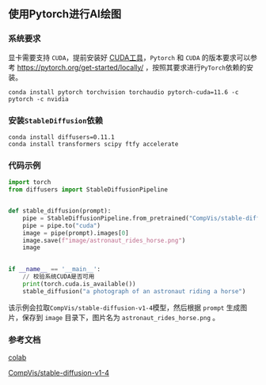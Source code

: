 ## 使用Pytorch进行AI绘图

### 系统要求

显卡需要支持 `CUDA`，提前安装好 [CUDA工具](https://developer.nvidia.com/cuda-toolkit-archive)，`Pytorch` 和 `CUDA` 的版本要求可以参考 https://pytorch.org/get-started/locally/ ，按照其要求进行`PyTorch`依赖的安装。

```
conda install pytorch torchvision torchaudio pytorch-cuda=11.6 -c pytorch -c nvidia
```

### 安装`StableDiffusion`依赖

```
conda install diffusers=0.11.1
conda install transformers scipy ftfy accelerate
```

### 代码示例

```python
import torch
from diffusers import StableDiffusionPipeline


def stable_diffusion(prompt):
    pipe = StableDiffusionPipeline.from_pretrained("CompVis/stable-diffusion-v1-4", torch_dtype=torch.float16)
    pipe = pipe.to("cuda")
    image = pipe(prompt).images[0]
    image.save(f"image/astronaut_rides_horse.png")
    image

    
if __name__ == '__main__':
    // 校验系统CUDA是否可用
    print(torch.cuda.is_available())
    stable_diffusion("a photograph of an astronaut riding a horse")
```

该示例会拉取`CompVis/stable-diffusion-v1-4`模型，然后根据 `prompt` 生成图片，保存到 `image` 目录下，图片名为 `astronaut_rides_horse.png` 。



### 参考文档

[colab](https://colab.research.google.com/github/huggingface/notebooks/blob/main/diffusers/stable_diffusion.ipynb#scrollTo=yEErJFjlrSWS)

[CompVis/stable-diffusion-v1-4](https://huggingface.co/CompVis/stable-diffusion-v1-4)
